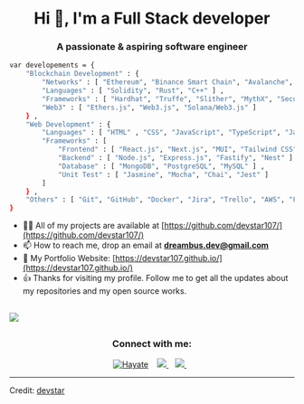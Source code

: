 <h1 align="center">Hi 👋, I'm a Full Stack developer</h1>
<h3 align="center">A passionate & aspiring software engineer</h3>


```sh
var developements = {
    "Blockchain Development" : {
        "Networks" : [ "Ethereum", "Binance Smart Chain", "Avalanche", "Solana", "Polygon" ] , 
        "Languages" : [ "Solidity", "Rust", "C++" ] ,
        "Frameworks" : [ "Hardhat", "Truffe", "Slither", "MythX", "Securify" ] ,
        "Web3" : [ "Ethers.js", "Web3.js", "Solana/Web3.js" ]
    } ,
    "Web Development" : {
        "Languages" : [ "HTML" , "CSS", "JavaScript", "TypeScript", "Java", "Go", "Python", "PHP" ] ,
        "Frameworks" : [
            "Frontend" : [ "React.js", "Next.js", "MUI", "Tailwind CSS", "AntD" ] ,
            "Backend" : [ "Node.js", "Express.js", "Fastify", "Nest" ] ,
            "Database" : [ "MongoDB", "PostgreSQL", "MySQL" ] ,
            "Unit Test" : [ "Jasmine", "Mocha", "Chai", "Jest" ]
        ]
    } ,
    "Others" : [ "Git", "GitHub", "Docker", "Jira", "Trello", "AWS", "Firebase" ]
}
```

- 👨‍💻 All of my projects are available at
[https://github.com/devstar107/](https://github.com/devstar107/)
- 📫 How to reach me, drop an email at **dreambus.dev@gmail.com**
- 👀 My Portfolio Website: [https://devstar107.github.io/](https://devstar107.github.io/)
- 👍 Thanks for visiting my profile. Follow me to get all the updates about my repositories and my open source works.

## 
<img src="https://activity-graph.herokuapp.com/graph?username=devstar107&theme=dracula&bg_color=00000000&color=878787&line=4c8ed9&point=00000000&area=true&hide_border=true">

##

<h3 align="center">Connect with me:</h3>
<p align="center">
<a href="https://www.linkedin.com/in/hayate-matsu-489753235/" target="blank"><img
         src="https://img.shields.io/badge/linkedin-%231DA1F2.svg?style=for-the-badge&logo=linkedin&logoColor=white"
         alt="Hayate" /></a>&nbsp;&nbsp;&nbsp;
    
<a href="https://t.me/unipine" rel="nofollow">
  <img src="https://camo.githubusercontent.com/0ea1367897b9ee948089a0db824d57a30ce8a5413b59f80d2062b7efcd39ceb3/68747470733a2f2f696d672e736869656c64732e696f2f62616467652f74656c656772616d2d2532333030373742352e7376673f267374796c653d666f722d7468652d6261646765266c6f676f3d74656c656772616d266c6f676f436f6c6f723d7768697465" data-canonical-src="https://img.shields.io/badge/telegram-%230077B5.svg?&amp;style=for-the-badge&amp;logo=telegram&amp;logoColor=green" style="max-width:100%;">
</a>&nbsp;&nbsp;

<a href="mailto:unipine29@gmail.com">
  <img src="https://camo.githubusercontent.com/44d159cb65c2e906ed744052efc1c933364dddc8f2735fe0782a5f60594ff22d/68747470733a2f2f696d672e736869656c64732e696f2f62616467652f656d61696c206d652d2532333144413146332e7376673f267374796c653d666f722d7468652d6261646765266c6f676f3d676d61696c266c6f676f436f6c6f723d7768697465" data-canonical-src="https://img.shields.io/badge/email me-%231DA1F3.svg?&amp;style=for-the-badge&amp;logo=gmail&amp;logoColor=white" style="max-width:100%;">
</a>&nbsp;&nbsp;
</p>

------
Credit: [devstar](https://github.com/devstar107)
